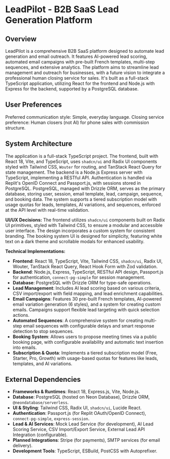 # LeadPilot - B2B SaaS Lead Generation Platform

## Overview
LeadPilot is a comprehensive B2B SaaS platform designed to automate lead generation and email outreach. It features AI-powered lead scoring, automated email campaigns with pre-built French templates, multi-step sequences, and extensive analytics. The platform aims to streamline lead management and outreach for businesses, with a future vision to integrate a professional human closing service for sales. It's built as a full-stack TypeScript application, utilizing React for the frontend and Node.js with Express for the backend, supported by a PostgreSQL database.

## User Preferences
Preferred communication style: Simple, everyday language.
Closing service preference: Human closers (not AI) for phone sales with commission structure.

## System Architecture
The application is a full-stack TypeScript project. The frontend, built with React 18, Vite, and TypeScript, uses `shadcn/ui` and Radix UI components styled with Tailwind CSS, `Wouter` for routing, and TanStack React Query for state management. The backend is a Node.js Express server with TypeScript, implementing a RESTful API. Authentication is handled via Replit's OpenID Connect and Passport.js, with sessions stored in PostgreSQL. PostgreSQL, managed with Drizzle ORM, serves as the primary database, storing user, session, email template, lead, campaign, sequence, and booking data. The system supports a tiered subscription model with usage quotas for leads, templates, AI variations, and sequences, enforced at the API level with real-time validation.

**UI/UX Decisions:**
The frontend utilizes `shadcn/ui` components built on Radix UI primitives, styled with Tailwind CSS, to ensure a modular and accessible user interface. The design incorporates a custom system for consistent branding. The booking system UI is designed for simplicity, featuring white text on a dark theme and scrollable modals for enhanced usability.

**Technical Implementations:**
- **Frontend**: React 18, TypeScript, Vite, Tailwind CSS, `shadcn/ui`, Radix UI, Wouter, TanStack React Query, React Hook Form with Zod validation.
- **Backend**: Node.js, Express, TypeScript, RESTful API design, Passport.js for authentication, `connect-pg-simple` for session management.
- **Database**: PostgreSQL with Drizzle ORM for type-safe operations.
- **Lead Management**: Includes AI lead scoring based on various criteria, CSV import/export with field mapping, and lead enrichment capabilities.
- **Email Campaigns**: Features 30 pre-built French templates, AI-powered email variation generation (6 styles), and a system for creating custom emails. Campaigns support flexible lead targeting with quick selection actions.
- **Automated Sequences**: A comprehensive system for creating multi-step email sequences with configurable delays and smart response detection to stop sequences.
- **Booking System**: Allows users to propose meeting times via a public booking page, with configurable availability and automatic text insertion into emails.
- **Subscription & Quota**: Implements a tiered subscription model (Free, Starter, Pro, Growth) with usage-based quotas for features like leads, templates, and AI variations.

## External Dependencies

- **Frameworks & Runtimes**: React 18, Express.js, Vite, Node.js.
- **Database**: PostgreSQL (hosted on Neon Database), Drizzle ORM, `@neondatabase/serverless`.
- **UI & Styling**: Tailwind CSS, Radix UI, `shadcn/ui`, Lucide React.
- **Authentication**: Passport.js (for Replit OAuth/OpenID Connect), `connect-pg-simple`, `express-session`.
- **Lead & AI Services**: Mock Lead Service (for development), AI Lead Scoring Service, CSV Import/Export Service, External Lead API Integration (configurable).
- **Planned Integrations**: Stripe (for payments), SMTP services (for email delivery).
- **Development Tools**: TypeScript, ESBuild, PostCSS with Autoprefixer.